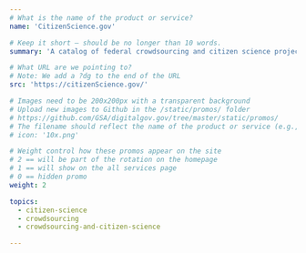 ```yaml
---
# What is the name of the product or service?
name: 'CitizenScience.gov'

# Keep it short — should be no longer than 10 words.
summary: 'A catalog of federal crowdsourcing and citizen science projects.'

# What URL are we pointing to?
# Note: We add a ?dg to the end of the URL
src: 'https://citizenScience.gov/'

# Images need to be 200x200px with a transparent background
# Upload new images to Github in the /static/promos/ folder
# https://github.com/GSA/digitalgov.gov/tree/master/static/promos/
# The filename should reflect the name of the product or service (e.g., challenge-gov.png)
# icon: '10x.png'

# Weight control how these promos appear on the site
# 2 == will be part of the rotation on the homepage
# 1 == will show on the all services page
# 0 == hidden promo
weight: 2

topics:
  - citizen-science
  - crowdsourcing
  - crowdsourcing-and-citizen-science

---
```

